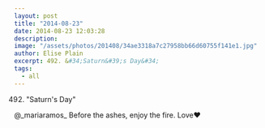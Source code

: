 ```yaml
---
layout: post
title: "2014-08-23"
date: 2014-08-23 12:03:28
description: 
image: "/assets/photos/201408/34ae3318a7c27958bb66d60755f141e1.jpg"
author: Elise Plain
excerpt: 492. &#34;Saturn&#39;s Day&#34;
tags: 
  - all
---
```


492. &#34;Saturn&#39;s Day&#34;
<p></p>
<p>@_mariaramos_ Before the ashes, enjoy the fire. Love♥</p>
